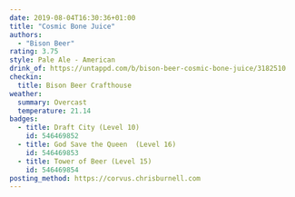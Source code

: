 ```yaml
---
date: 2019-08-04T16:30:36+01:00
title: "Cosmic Bone Juice"
authors:
  - "Bison Beer"
rating: 3.75
style: Pale Ale - American
drink_of: https://untappd.com/b/bison-beer-cosmic-bone-juice/3182510
checkin:
  title: Bison Beer Crafthouse
weather:
  summary: Overcast
  temperature: 21.14
badges:
  - title: Draft City (Level 10)
    id: 546469852
  - title: God Save the Queen  (Level 16)
    id: 546469853
  - title: Tower of Beer (Level 15)
    id: 546469854
posting_method: https://corvus.chrisburnell.com
---
```

